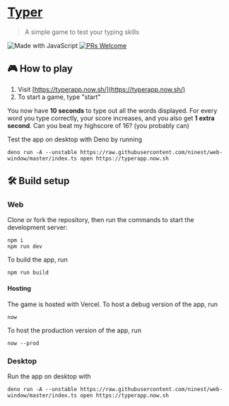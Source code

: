 # [Typer](https://typerapp.now.sh/)

> A simple game to test your typing skills

![Made with JavaScript](https://img.shields.io/badge/Made%20With-JavaScript-black?style=flat-square&)
[![PRs Welcome](https://img.shields.io/badge/PRs-welcome-brightgreen.svg?style=flat-square)](http://makeapullrequest.com)

## 🎮 How to play
1. Visit [https://typerapp.now.sh/](https://typerapp.now.sh/)
2. To start a game, type "start"

You now have **10 seconds** to type out all the words displayed. For every word you type correctly, your score increases, and you also get **1 extra second**. Can you beat my highscore of 16? (you probably can)

Test the app on desktop with Deno by running

```
deno run -A --unstable https://raw.githubusercontent.com/ninest/web-window/master/index.ts open https://typerapp.now.sh  
```

## 🛠 Build setup
### Web
Clone or fork the repository, then run the commands to start the development server:

```
npm i
npm run dev
```

To build the app, run

```
npm run build
```

#### Hosting

The game is hosted with Vercel. To host a debug version of the app, run

```
now
```

To host the production version of the app, run

```
now --prod
```

### Desktop
Run the app on desktop with
```
deno run -A --unstable https://raw.githubusercontent.com/ninest/web-window/master/index.ts open https://typerapp.now.sh
```